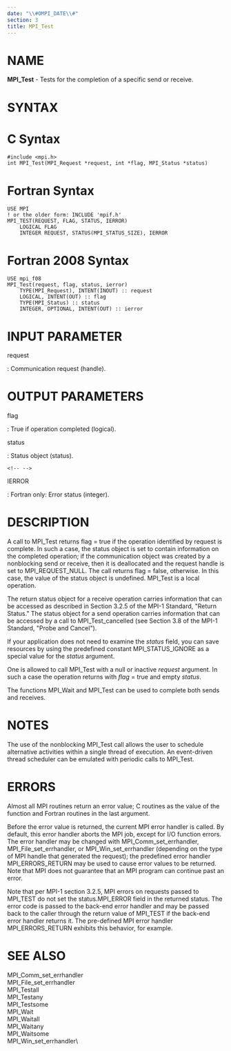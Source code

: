 ```yaml
---
date: "\\#OMPI_DATE\\#"
section: 3
title: MPI_Test
---
```


NAME
====

**MPI_Test** - Tests for the completion of a specific send or receive.

SYNTAX
======

C Syntax
========

    #include <mpi.h>
    int MPI_Test(MPI_Request *request, int *flag, MPI_Status *status)

Fortran Syntax
==============

    USE MPI
    ! or the older form: INCLUDE 'mpif.h'
    MPI_TEST(REQUEST, FLAG, STATUS, IERROR)
    	LOGICAL	FLAG
    	INTEGER	REQUEST, STATUS(MPI_STATUS_SIZE), IERROR

Fortran 2008 Syntax
===================

    USE mpi_f08
    MPI_Test(request, flag, status, ierror)
    	TYPE(MPI_Request), INTENT(INOUT) :: request
    	LOGICAL, INTENT(OUT) :: flag
    	TYPE(MPI_Status) :: status
    	INTEGER, OPTIONAL, INTENT(OUT) :: ierror

INPUT PARAMETER
===============

request

:   Communication request (handle).

OUTPUT PARAMETERS
=================

flag

:   True if operation completed (logical).

status

:   Status object (status).

```{=html}
<!-- -->
```

IERROR

:   Fortran only: Error status (integer).

DESCRIPTION
===========

A call to MPI_Test returns flag = true if the operation identified by
request is complete. In such a case, the status object is set to contain
information on the completed operation; if the communication object was
created by a nonblocking send or receive, then it is deallocated and the
request handle is set to MPI_REQUEST_NULL. The call returns flag =
false, otherwise. In this case, the value of the status object is
undefined. MPI_Test is a local operation.

The return status object for a receive operation carries information
that can be accessed as described in Section 3.2.5 of the MPI-1
Standard, \"Return Status.\" The status object for a send operation
carries information that can be accessed by a call to MPI_Test_cancelled
(see Section 3.8 of the MPI-1 Standard, \"Probe and Cancel\").

If your application does not need to examine the *status* field, you can
save resources by using the predefined constant MPI_STATUS_IGNORE as a
special value for the *status* argument.

One is allowed to call MPI_Test with a null or inactive *request*
argument. In such a case the operation returns with *flag* = true and
empty *status*.

The functions MPI_Wait and MPI_Test can be used to complete both sends
and receives.

NOTES
=====

The use of the nonblocking MPI_Test call allows the user to schedule
alternative activities within a single thread of execution. An
event-driven thread scheduler can be emulated with periodic calls to
MPI_Test.

ERRORS
======

Almost all MPI routines return an error value; C routines as the value
of the function and Fortran routines in the last argument.

Before the error value is returned, the current MPI error handler is
called. By default, this error handler aborts the MPI job, except for
I/O function errors. The error handler may be changed with
MPI_Comm_set_errhandler, MPI_File_set_errhandler, or
MPI_Win_set_errhandler (depending on the type of MPI handle that
generated the request); the predefined error handler MPI_ERRORS_RETURN
may be used to cause error values to be returned. Note that MPI does not
guarantee that an MPI program can continue past an error.

Note that per MPI-1 section 3.2.5, MPI errors on requests passed to
MPI_TEST do not set the status.MPI_ERROR field in the returned status.
The error code is passed to the back-end error handler and may be passed
back to the caller through the return value of MPI_TEST if the back-end
error handler returns it. The pre-defined MPI error handler
MPI_ERRORS_RETURN exhibits this behavior, for example.

SEE ALSO
========

MPI_Comm_set_errhandler\
MPI_File_set_errhandler\
MPI_Testall\
MPI_Testany\
MPI_Testsome\
MPI_Wait\
MPI_Waitall\
MPI_Waitany\
MPI_Waitsome\
MPI_Win_set_errhandler\
